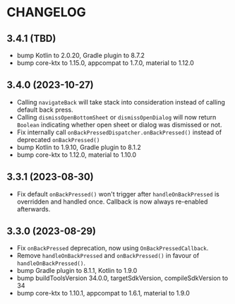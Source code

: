 # CHANGELOG

## 3.4.1 (TBD)
* bump Kotlin to 2.0.20, Gradle plugin to 8.7.2
* bump core-ktx to 1.15.0, appcompat to 1.7.0, material to 1.12.0

## 3.4.0 (2023-10-27)
* Calling `navigateBack` will take stack into consideration instead of calling default back press.
* Calling `dismissOpenBottomSheet` or `dismissOpenDialog` will now return `Boolean` indicating whether open sheet or dialog was dismissed or not.
* Fix internally call `onBackPressedDispatcher.onBackPressed()` instead of deprecated `onBackPressed()`
* bump Kotlin to 1.9.10, Gradle plugin to 8.1.2
* bump core-ktx to 1.12.0, material to 1.10.0

## 3.3.1 (2023-08-30)
* Fix default `onBackPressed()` won't trigger after `handleOnBackPressed` is overridden and handled once. Callback is now always re-enabled afterwards.

## 3.3.0 (2023-08-29)
* Fix `onBackPressed` deprecation, now using `OnBackPressedCallback`.
* Remove `handleOnBackPressed` and `onBackPressed()` in favour of `handleOnBackPressed()`.
* bump Gradle plugin to 8.1.1, Kotlin to 1.9.0 
* bump buildToolsVersion 34.0.0, targetSdkVersion, compileSdkVersion to 34
* bump core-ktx to 1.10.1, appcompat to 1.6.1, material to 1.9.0